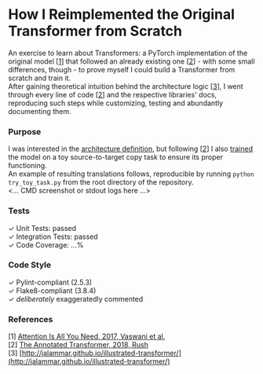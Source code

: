 # How I Reimplemented the Original Transformer from Scratch

An exercise to learn about Transformers: a PyTorch implementation of the original model [[1](https://github.com/MattiaSarti/transformer-from-scratch#references)] that followed an already existing one [[2](https://github.com/MattiaSarti/transformer-from-scratch#references)] - with some small differences, though - to prove myself I could build a Transformer from scratch and train it.\
After gaining theoretical intuition behind the architecture logic [[3](https://github.com/MattiaSarti/transformer-from-scratch#references)], I went through every line of code [[2](https://github.com/MattiaSarti/transformer-from-scratch#references)] and the respective libraries' docs, reproducing such steps while customizing, testing and abundantly documenting them.

### Purpose
I was interested in the [architecture definition](https://github.com/MattiaSarti/transformer-from-scratch/tree/main/transformer/architecture), but following [[2](https://github.com/MattiaSarti/transformer-from-scratch#references)] I also [trained](https://github.com/MattiaSarti/transformer-from-scratch/tree/main/transformer/training_and_inference) the model on a toy source-to-target copy task to ensure its proper functioning.\
An example of resulting translations follows, reproducible by running ```python try_toy_task.py``` from the root directory of the repository.\
<... CMD screenshot or stdout logs here ...>

### Tests
✓ Unit Tests: passed\
✓ Integration Tests: passed\
✓ Code Coverage: ...%

### Code Style
✓ Pylint-compliant (2.5.3)\
✓ Flake8-compliant (3.8.4)\
✓ *deliberately* exaggeratedly commented

### References
[1] [Attention Is All You Need, 2017, Vaswani et al.](https://arxiv.org/abs/1706.03762)\
[2] [The Annotated Transformer, 2018, Rush](https://www.aclweb.org/anthology/W18-2509/)\
[3] [http://jalammar.github.io/illustrated-transformer/](http://jalammar.github.io/illustrated-transformer/)
